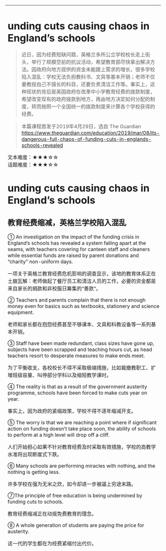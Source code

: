 <html>

<table>
    <tr>
        <td style="vertical-align:top;margin-top:0%;width: 45%">  

# unding cuts causing chaos in England’s schools

>近日，因为经费短缺问题，英格兰多所公立学校校长走上街头，举行了规模空前的抗议活动，希望教育部尽快拿出解决方法。因政府向地方提供的资金未能跟上需求的增长，很多学校陷入混乱：学校无法负担教科书、文具等基本开销；老师不仅要教授自己不擅长的科目，还要负责清洁工作等。事实上，这种现状的背后是英国政府在改革中小学教育经费的拨款制度，希望改变现有的政府拨款到地方，再由地方决定如何分配的制度，转而按照一个全国统一的拨款制度来计算各个学校获得的经费。

>本篇课程首发于2019年4月29日，选自 The Guardian  
https://www.theguardian.com/education/2019/mar/08/its-dangerous-full-chaos-of-funding-cuts-in-englands-schools-revealed  

文本难度：★★★☆☆  
话题难度：★★★☆☆  

# unding cuts causing chaos in England’s schools
## 教育经费缩减，英格兰学校陷入混乱

① An investigation on the impact of the funding crisis in England’s schools has revealed a system falling apart at the seams, with teachers covering for canteen staff and cleaners while essential funds are raised by parent donations and “charity” non-uniform days.  

一项关于英格兰教育经费危机影响的调查显示，该地的教育体系正在土崩瓦解：老师做起了餐厅员工和清洁人员的工作，必要的资金都是来自家长的捐款和非校服日筹集的“善款”。  

② Teachers and parents complain that there is not enough money even for basics such as textbooks, stationery and science equipment.  

老师和家长都在抱怨经费甚至不够课本、文具和科教设备等一系列基本开销。  

③ Staff have been made redundant, class sizes have gone up, subjects have been scrapped and teaching hours cut, as head teachers resort to desperate measures to make ends meet.  

为了平衡收支，各校校长不得不采取极端措施，比如裁撤教职工、扩增班级容量、叫停部分学科以及缩短教学课时。  

④ The reality is that as a result of the government austerity programme, schools have been forced to make cuts year on year.  

事实上，因为政府的紧缩政策，学校不得不逐年缩减开支。  

⑤ The worry is that we are reaching a point where if significant action on funding doesn’t take place soon, the ability of schools to perform at a high level will drop off a cliff.  

人们开始担心如果不针对教育经费及时采取有效措施，学校的高教学水准将出现断崖式下跌。  

⑥ Many schools are performing miracles with nothing, and the nothing is getting less.  

许多学校在强为无米之炊，如今却进一步被逼上穷途末路。  

⑦The principle of free education is being undermined by funding cuts to schools.  

教育经费缩减正在动摇免费教育的理念。  

⑧ A whole generation of students are paying the price for austerity.  

这一代的学生都在为经费紧缩付出代价。  
    </td>
    <td style="vertical-align:top;margin-top:0%;width: 26%"> 

##  ▍生词好句
- canteen /kænˈtiːn/ n. 食堂；餐厅  
- staff /stɑːf, stæf/ n. 全体员工；全体雇员  
- basics /ˈbeɪsɪks/ n. （食物及其他供应的）基本供给  
 
- stationery /ˈsteɪʃənəri, ˈsteɪʃəneri/ n. 文具  
- redundant /rɪˈdʌndənt/ adj. 被解雇的，被裁减的；多余的，累赘的  
- head teacher 校长  
 
- austerity /ɔːˈsterəti, ˈɑːsterət̬i/ n. （国家开支上的）紧缩，缩减  
- undermine /ˌʌndəˈmaɪn, ˌʌndərˈmaɪn/ vt. 逐渐削弱；暗中破坏  
- pay the price for 为……付出代价  

  </td>
    <td style="vertical-align:top;margin-top:0%">
## ▍词汇拓展
11. be falling/coming apart at the seams: someone or something is in very bad condition, very near to failure  
    Our plan is falling/coming apart at the seams.  
    我们的计划即将破产。  
    The health care system is falling/coming apart at the seams.  
    这个医疗保健体系几近崩溃。  

2. cover for someone: you do someone’s work while they are away or ill or absent  
    John is on holiday, so I’m covering for him this week.  
    约翰在度假，所以这周我来代班。  

3. scrap /skræp/: vt. if you scrap something, you cancel it, and you decide to not continue doing that thing  
    We scrapped our plans for a trip to France because of the bad weather.  
    因为天气不好，我们取消了去法国的计划。  
    Some people believe that car tax should be scrapped.  
    一些人认为，应该取消汽车税。  
    Plans for the new hospital have been scrapped because of funding cuts.  
    由于资金缩减，建新医院的计划已被取消。  

4. resort to desperate measures: to do something unusual to solve a problem, something you would not normally do: drastic measures, extreme solutions  
    We were so cold. We had to resort to desperate measures to keep warm. We had to burn out books to make a fire.  
    我们当时太冷了，不得已才想出烧书生火这种办法来保暖。  
    They were so poor. They had to resort to desperate measures just to eat. They stole food from the supermarket.  
    他们那会太穷了，不得已才去超市偷了东西来吃。  
    The company has resorted to desperate measures to survive. They have fired 50% of their staff.  
    这家公司为求生存不择手段，甚至裁了一半员工。  

5. make ends meet: to have enough money to buy the things you need to live or survive  
    It’s not easy to make ends meet on his small salary with his big family.  
    靠他那点薪水养活一大家子人确实很难。  
    University students often do part-time jobs to make ends meet.  
    大学生经常要做些兼职才能养活自己。   

6. drop/fall off a cliff: there is a sudden decrease or reduction; to become much less or maybe less successful very, very quickly  
    The national economy has dropped/fallen off a cliff.  
    国民经济受到重创。  
    The company’s profits have dropped/fallen off a cliff.  
    这家公司的利润急剧下滑。  

7. perform miracles with nothing: achieve good results with very limited resources
          </td>
        </tr>
    </table>
</html>
